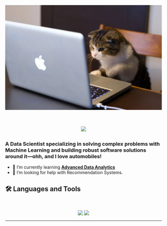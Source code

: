
<!--
**wp225/wp225** is a ✨ _special_ ✨ repository because its `README.md` (this file) appears on your GitHub profile.

Here are some ideas to get you started:

- 🔭 I’m currently working on ...
- 🌱 I’m currently learning ...
- 👯 I’m looking to collaborate on ...
- 🤔 I’m looking for help with ...
- 💬 Ask me about ...
- 📫 How to reach me: ...
- 😄 Pronouns: ...
- ⚡ Fun fact: ...
![](https://leetcard.jacoblin.cool/wp225?ext=heatmap)


<div align="center"> 
  <p>Visitor count</p>
  <img src="https://profile-counter.glitch.me/{USERNAME}/count.svg" alt="Visitor's Count" />
</div>
--> 


<img src="https://github.com/wp225/wp225/blob/main/cat-coding.jpg" alt="Sad cat codding">


<h1 align="center">
    <img src="https://readme-typing-svg.herokuapp.com/?font=Inter&size=48&center=true&vCenter=true&width=500&height=70&color=4493F8&duration=4000&lines=Hi+There!+👋;+I'm+Jeorge+Joshi!;" />
</h1>

### A Data Scientist specializing in solving complex problems with Machine Learning and building robust software solutions around it—ohh, and I love automobiles!

- 🌱 I’m currently learning **[Advanced Data Analytics](https://www.coursera.org/professional-certificates/google-advanced-data-analytics)**
- 🤔 I’m looking for help with Recommendation Systems.



## 🛠️ Languages and Tools

<br>

<p align="center">
  <img src="https://skillicons.dev/icons?i=python,postgres,docker,ubuntu,fastapi,redis," />
  <img src="https://skillicons.dev/icons?i=opencv,pytorch,sklearn,tensorflow,git,postman" />
</p>

<hr>
